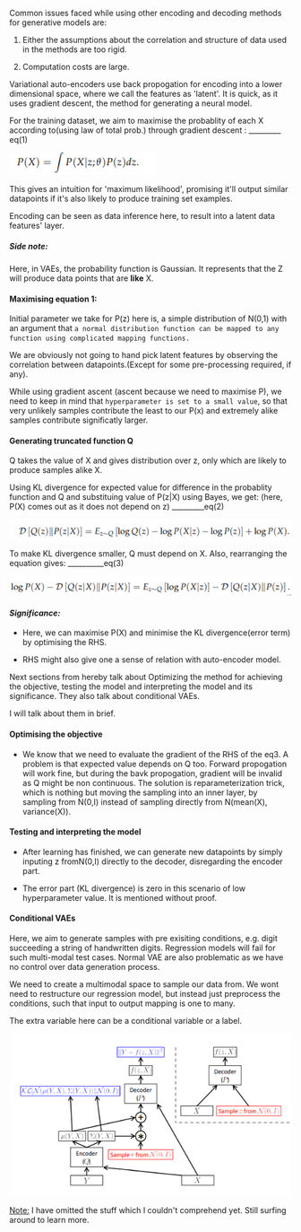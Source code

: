 Common issues faced while using other encoding and decoding methods for generative models are: 

1) Either the assumptions about the correlation and structure of data used in the methods are too rigid.

2) Computation costs are large.

Variational auto-encoders use back propogation for encoding into a lower dimensional space, where we call the features as 'latent'.
It is quick, as it uses gradient descent, the method for generating a neural model.

For the training dataset, we aim to maximise the probablity of each X according to(using law of total prob.) through gradient descent : _________ eq(1)

![equation1](./assets/images/equation1.png)

This gives an intuition for 'maximum likelihood', promising it'll output similar datapoints if it's also likely to produce training set examples.

Encoding can be seen as data inference here, to result into a latent data features' layer.

##### <i>Side note:</i>  
Here, in VAEs, the probability function is Gaussian. It represents that the Z will produce data points that are <b>like</b> X.

#### Maximising equation 1:

Initial parameter we take for P(z) here is, a simple distribution of N(0,1) with an argument that `a normal distribution function can be mapped to any function using complicated mapping functions.`

We are obviously not going to hand pick latent features by observing the correlation between datapoints.(Except for some pre-processing required, if any).

While using gradient ascent (ascent because we need to maximise P), we need to keep in mind that `hyperparameter is set to a small value`, so that very unlikely samples contribute the least to our P(x) and extremely alike samples contribute significatly larger. 

#### Generating truncated function Q

Q takes the value of X and gives distribution over z, only which are likely to produce samples alike X.

Using KL divergence for expected value for difference in the probablity function and Q and substituing value of P(z|X) using Bayes, we get: (here, P(X) comes out as it does not depend on z) _________eq(2)

![equation2](./assets/images/equation2.png)

To make KL divergence smaller, Q must depend on X. Also, rearranging the equation gives: __________eq(3)

![eqution3](./assets/images/equation3.png)

#### <i> Significance:</i>

- Here, we can maximise P(X) and minimise the KL divergence(error term) by optimising the RHS.

- RHS might also give one a sense of relation with auto-encoder model.

Next sections from hereby talk about Optimizing the method for achieving the objective, testing the model and interpreting the model and its significance. They also talk about conditional VAEs.

 I will talk about them in brief.

#### Optimising the objective

- We know that we need to evaluate the gradient of the RHS of the eq3. A problem is that expected value depends on Q too. Forward propogation will work fine, but during the bavk propogation, gradient will be invalid as Q might be non continuous. The solution is reparameterization trick, which is nothing but moving the sampling into an inner layer, by sampling from N(0,I) instead of sampling directly from N(mean(X), variance(X)).

#### Testing and interpreting the model

- After learning has finished, we can generate new datapoints by simply inputing z fromN(0,I) directly to the decoder, disregarding the encoder part.

- The error part (KL divergence) is zero in this scenario of low hyperparameter value. It is mentioned without proof.

#### Conditional VAEs

Here, we aim to generate samples with pre exisiting conditions, e.g. digit succeeding a string of handwritten digits. Regression models will fail for such multi-modal test cases. Normal VAE are also problematic as we have no control over data generation process.

We need to create a multimodal space to sample our data from. We wont need to restructure our regression model, but instead just preprocess the conditions, such that input to output mapping is one to many.

The extra variable here can be a conditional variable or a label.

![conditionalVAE](./assets/images/conditionalVAE.png)

<u>Note:</u> I have omitted the stuff which I couldn't comprehend yet. Still surfing around to learn more.
